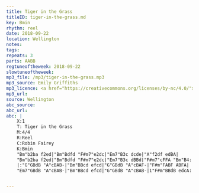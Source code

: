```yaml
---
title: Tiger in the Grass
titleID: tiger-in-the-grass.md
key: Bmin
rhythm: reel
date: 2018-09-22
location: Wellington
notes:
tags:
repeats: 3 
parts: AABB 
regtuneoftheweek: 2018-09-22
slowtuneoftheweek:
mp3_file: /mp3/tiger-in-the-grass.mp3
mp3_source: Emily Griffiths
mp3_licence: <a href="https://creativecommons.org/licenses/by-nc/4.0/">CC-BY-NC-4.0</a>
mp3_url:
source: Wellington
abc_source:
abc_url:
abc: |
    X:1
    T: Tiger in the Grass
    M:4/4
    R:Reel
    C:Robin Fairey
    K:Bmin
    "Bm"b2ba f2ed|"Bm"Bdfd "F#m7"e2dc|"Em7"B3c dcde|"A"f2df edBA|
    "Bm"b2ba f2ed|"Bm"Bdfd "F#m7"e2dc|"Em7"B3c dBBd|"F#m7"cFFA "Bm"B4:|
    |:"G"GBdB "A"cBAB-|"Bm"BBcd efcd|"G"GBdB "A"cBAF-|"F#m"FABF ABFA|
    "Em7"GBdB "A"cBAB-|"Bm"BBcd efcd|"G"GBdB "A"cBAB-|1"F#m"BBdB edcA:|2"A"BBcd "Bm"efaf|| b4|]


---
```


